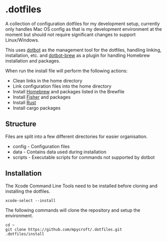 # .dotfiles

A collection of configuration dotfiles for my development setup, currently only
handles Mac OS config as that is my development environment at the moment but
should not require significant changes to support Linux/Windows.

This uses [dotbot](https://github.com/anishathalye/dotbot) as the management
tool for the dotfiles, handling linking, installation, etc. and
[dotbot-brew](https://github.com/d12frosted/dotbot-brew) as a plugin for
handling Homebrew installation and packages.

When run the install file will perform the following actions:

* Clean links in the home directory
* Link configuration files into the home directory
* Install [Homebrew](https://brew.sh) and packages listed in the Brewfile
* Install [Fisher](https://github.com/jorgebucaran/fisher) and packages
* Install [Rust](https://www.rust-lang.org)
* Install cargo packages

## Structure

Files are split into a few different directories for easier organisation.

* config - Configuration files
* data - Contains data used during installation
* scripts - Executable scripts for commands not supported by dotbot

## Installation

The Xcode Command Line Tools need to be installed before cloning and installing
the dotfiles.

```shell
xcode-select --install
```

The following commands will clone the repository and setup the environment.

```shell
cd ~
git clone https://github.com/mpycroft/.dotfiles.git
.dotfiles/install
```
